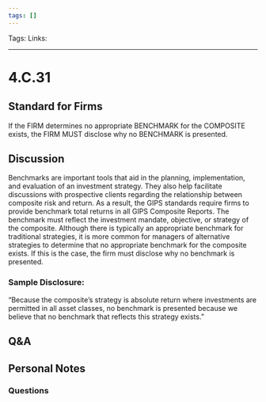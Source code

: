 ```yaml
---
tags: []
---
```

Tags:
Links: 
___
# 4.C.31
## Standard for Firms
If the FIRM determines no appropriate BENCHMARK for the COMPOSITE exists, the FIRM MUST disclose why no BENCHMARK is presented.
## Discussion
Benchmarks are important tools that aid in the planning, implementation, and evaluation of an investment strategy. They also help facilitate discussions with prospective clients regarding the relationship between composite risk and return. As a result, the GIPS standards require firms to provide benchmark total returns in all GIPS Composite Reports. The benchmark must reflect the investment mandate, objective, or strategy of the composite. Although there is typically an appropriate benchmark for traditional strategies, it is more common for managers of alternative strategies to determine that no appropriate benchmark for the composite exists. If this is the case, the firm must disclose why no benchmark is presented.
### Sample Disclosure:
“Because the composite’s strategy is absolute return where investments are permitted in all asset classes, no benchmark is presented because we believe that no benchmark that reflects this strategy exists.”
## Q&A

## Personal Notes

### Questions